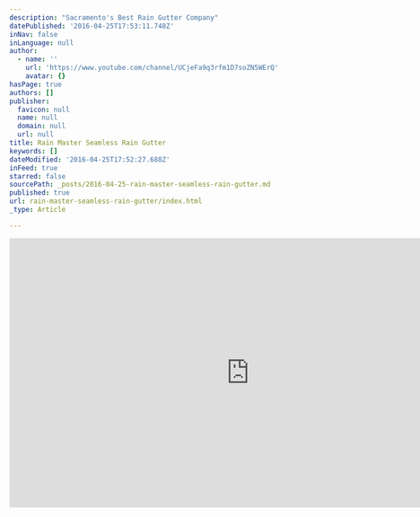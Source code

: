 ```yaml
---
description: "Sacramento's Best Rain Gutter Company"
datePublished: '2016-04-25T17:53:11.748Z'
inNav: false
inLanguage: null
author:
  - name: ''
    url: 'https://www.youtube.com/channel/UCjeFa9q3rfm1D7soZN5WErQ'
    avatar: {}
hasPage: true
authors: []
publisher:
  favicon: null
  name: null
  domain: null
  url: null
title: Rain Master Seamless Rain Gutter
keywords: []
dateModified: '2016-04-25T17:52:27.688Z'
inFeed: true
starred: false
sourcePath: _posts/2016-04-25-rain-master-seamless-rain-gutter.md
published: true
url: rain-master-seamless-rain-gutter/index.html
_type: Article

---
```

<iframe src="http://cdn.embedly.com/widgets/media.html?src=https%3A%2F%2Fwww.youtube.com%2Fembed%2FydjlQnrjxGg%3Ffeature%3Doembed&amp;url=https%3A%2F%2Fwww.youtube.com%2Fwatch%3Fv%3DydjlQnrjxGg%26feature%3Dyoutu.be&amp;image=https%3A%2F%2Fi.ytimg.com%2Fvi%2FydjlQnrjxGg%2Fhqdefault.jpg&amp;key=b7d04c9b404c499eba89ee7072e1c4f7&amp;type=text%2Fhtml&amp;schema=youtube" width="854" height="480" scrolling="no" frameborder="0" allowfullscreen="" style=""></iframe>